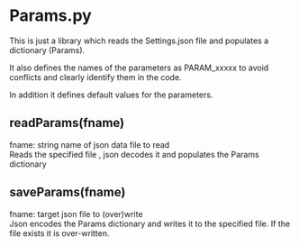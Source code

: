 # Params.py

This is just a library which reads the Settings.json file and populates a dictionary (Params).

It also defines the names of the parameters as PARAM_xxxxx to avoid conflicts and clearly identify them in the code.

In addition it defines default values for the parameters.

## readParams(fname)  
fname: string name of json data file to read  
Reads the specified file , json decodes it and populates the Params dictionary

## saveParams(fname) 
fname: target json file to (over)write  
Json encodes the Params dictionary and writes it to the specified file. If the file exists it is over-written.
